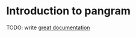 # Introduction to pangram

TODO: write [great documentation](http://jacobian.org/writing/what-to-write/)

